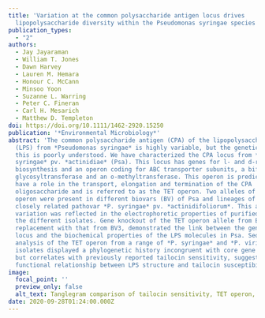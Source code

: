 ```yaml
---
title: 'Variation at the common polysaccharide antigen locus drives
  lipopolysaccharide diversity within the Pseudomonas syringae species complex'
publication_types:
  - "2"
authors:
  - Jay Jayaraman
  - William T. Jones
  - Dawn Harvey
  - Lauren M. Hemara
  - Honour C. McCann
  - Minsoo Yoon
  - Suzanne L. Warring
  - Peter C. Fineran
  - Carl H. Mesarich
  - Matthew D. Templeton
doi: https://doi.org/10.1111/1462-2920.15250
publication: '*Environmental Microbiology*'
abstract: 'The common polysaccharide antigen (CPA) of the lipopolysaccharide
  (LPS) from *Pseudomonas syringae* is highly variable, but the genetic basis for
  this is poorly understood. We have characterized the CPA locus from *P.
  syringae* pv. *actinidiae* (Psa). This locus has genes for l- and d-rhamnose
  biosynthesis and an operon coding for ABC transporter subunits, a bifunctional
  glycosyltransferase and an o-methyltransferase. This operon is predicted to
  have a role in the transport, elongation and termination of the CPA
  oligosaccharide and is referred to as the TET operon. Two alleles of the TET
  operon were present in different biovars (BV) of Psa and lineages of the
  closely related pathovar *P. syringae* pv. *actinidifoliorum*. This allelic
  variation was reflected in the electrophoretic properties of purified LPS from
  the different isolates. Gene knockout of the TET operon allele from BV1 and
  replacement with that from BV3, demonstrated the link between the genetic
  locus and the biochemical properties of the LPS molecules in Psa. Sequence
  analysis of the TET operon from a range of *P. syringae* and *P. viridiflava*
  isolates displayed a phylogenetic history incongruent with core gene phylogeny
  but correlates with previously reported tailocin sensitivity, suggesting a
  functional relationship between LPS structure and tailocin susceptibility.'
image:
  focal_point: ''
  preview_only: false
  alt_text: Tanglegram comparison of tailocin sensitivity, TET operon, and core gene MLST phylogenies.
date: 2020-09-28T01:24:00.000Z
---
```

